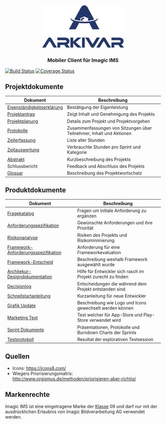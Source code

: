 <h1 align="center">
  <img src="docs/images/full_logo_blue.png" alt="Arkivar">
</h1>
<h3 align="center">Mobiler Client für Imagic IMS</h4>

[![Build Status](https://travis-ci.org/IMSmobile/app.svg?branch=master)](https://travis-ci.org/IMSmobile/app)
[![Coverage Status](https://coveralls.io/repos/github/IMSmobile/app/badge.svg)](https://coveralls.io/github/IMSmobile/app)


## Projektdokumente

| Dokument          | Beschreibung                                                         |
|-------------------|----------------------------------------------------------------------|
| [Eigenständigkeitserklärung](docs/eigenstaendigkeitserklaerung.pdf)     | Bestätigung der Eigenleistung                                            |
| [Projektantrag](docs/projektantrag.pdf)     | Zeigt Inhalt und Genehmigung des Projekts                                            |
| [Projektplanung](docs/projektplan.md)    | Details zum Projekt und Projektvorgehen                              |
| [Protokolle](docs/protokolle.md)        | Zusammenfassungen von Sitzungen über Teilnehmer, Inhalt und Aktionen |
| [Zeiterfassung](docs/zeiterfassung.pdf)     | Liste aller Stunden                                                  |
| [Zeitauswertung](docs/zeitauswertung.pdf)    | Verbrauchte Stunden pro Sprint und Kategorie                         |
| [Abstrakt](docs/abstract.md)          | Kurzbeschreibung des Projekts                                        |
| Schlussbericht    | Feedback und Abschluss des Projekts                                  |
| [Glossar](docs/glossary.md)           | Beschreibung des Projektwortschatz                                   |

## Produktdokumente

| Dokument                            | Beschreibung                                                  |
|-------------------------------------|---------------------------------------------------------------|
| [Fragekatalog](docs/questions.md)                        | Fragen um initiale Anforderung zu ergänzen                    |
| [Anforderungspezifikation](docs/spec.md)            | Gewünschte Anforderungen und ihre Priorität                   |
| [Risikonanalyse](docs/risikoanalyse.md)                      | Risiken des Projekts und Risikominimierung                    |
| [Framework-Anforderungsspezifikation](docs/frameworkanforderungen.md) | Anforderung für eine Frameworkevaluation                      |
| [Framework-Entscheid](docs/Frameworkentscheid.md)              | Beschreibung weshalb Framework ausgewählt wurde                |
| [Architekur-Designdokumentation](docs/sad.md)      | Hilfe für Entwickler sich rasch im Projekt zurecht zu finden  |
| [Decisionlog](docs/decisionlog.md)                         | Entscheidungen die während dem Projekt entstanden sind        |
| [Schnellstartanleitung](docs/schnellstartanleitung.md)                       | Kurzanleitung für neue Entwickler        |
| [Grafik Update](docs/howToUpdateGraphics.md)                       | Beschreibung wie Logo und Icons gewechselt werden können         |
| [Marketing Text](docs/store/store.md)                      | Text welcher für App-Store und Play-Store verwendet wird     |
| [Sprint Dokumente](docs/sprints.md)                       | Präsentationen, Protokolle und Burndown Charts der Sprints |
| [Testprotokoll](docs/testsession/sessionreport.md) | Resultat der explorativen Testsession                                |

## Quellen
- Icons: https://icons8.com/
- Wiegers Priorisierungsmatrix: http://www.orgismus.de/methoden/priorisieren-aber-richtig/

## Markenrechte
Imagic IMS ist eine eingetragene Marke der [Klasse](https://de.wikipedia.org/wiki/Markenklassifikation) 09 und darf nur mit der ausdrücklichen Erlaubnis von Imagic Bildverarbeitung AG verwendet werden.
